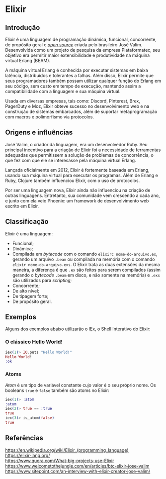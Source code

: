 # Elixir

## Introdução

Elixir é uma linguagem de programação dinâmica, funcional, concorrente, de propósito geral e [*open source*](https://github.com/elixir-lang/elixir) criada pelo brasileiro José Valim. Desenvolvida como um projeto de pesquisa da empresa Plataformatec, seu objetivo era permitir maior extensibilidade e produtividade na máquina virtual Erlang (BEAM).

A máquina virtual Erlang é conhecida por executar sistemas em baixa latência, distribuídos e tolerantes a falhas. Além disso, Elixir permite que seus programadores também possam utilizar qualquer função do Erlang em seu código, sem custo em tempo de execução, mantendo assim a compatibilidade com a linguagem e sua máquina virtual.

Usada em diversas empresas, tais como: Discord, Pinterest, Brex, PagerDuty e Moz, Elixir obteve sucesso no desenvolvimento web e na construção de sistemas embarcados, além de suportar metaprogramação com macros e polimorfismo via protocolos.

## Origens e influências

José Valim, o criador da linguagem, era um desenvolvedor Ruby. Seu principal incentivo para a criação de Elixir foi a necessidade de ferramentas adequadas que permitissem a solução de problemas de concorrência, o que fez com que ele se interesasse pela máquina virtual Erlang.

Lançada oficialmente em 2012, Elixir é fortemente baseada em Erlang, usando sua máquina virtual para executar os programas. Além de Erlang e Ruby, Clojure também influenciou Elixir, com o uso de protocolos.

Por ser uma linguagem nova, Elixir ainda não influenciou na criação de outras linguagens. Entretanto, sua comunidade vem crescendo a cada ano, e junto com ela veio Phoenix: um framework de desenvolvimento web escrito em Elixir.

## Classificação

Elixir é uma linguagem:

- Funcional;
- Dinâmica;
- Compilada em *bytecode* com o comando `elixirc nome-do-arquivo.ex`, gerando um arquivo `.beam` ou compilada na memória com o comando `elixir nome-do-arquivo.exs`. O Elixir trata as duas extensões da mesma maneira, a diferença é que `.ex` são feitos para serem compilados (assim gerando o *bytecode* `.beam` em disco, e não somente na memória) e `.exs` são utilizados para *scripting*;
- Concorrente;
- De alto nível;
- De tipagem forte;
- De propósito geral.

## Exemplos

Alguns dos exemplos abaixo utilizarão o IEx, o Shell Interativo do Elixir:

### O clássico Hello World!

```elixir
iex(1)> IO.puts "Hello World!"
Hello World!
:ok
```

### Atoms

*Atom* é um tipo de variável constante cujo valor é o seu próprio nome. Os booleans `true` e `false` também são atoms no Elixir:

```elixir
iex(1)> :atom
:atom
iex(2)> true == :true
true
iex(3)> is_atom(false)
true
```

## Referências

https://en.wikipedia.org/wiki/Elixir_(programming_language)<br/>
https://elixir-lang.org/<br/>
https://www.quora.com/What-big-projects-use-Elixir<br/>
https://www.welcometothejungle.com/en/articles/btc-elixir-jose-valim<br/>
https://www.sitepoint.com/an-interview-with-elixir-creator-jose-valim/
